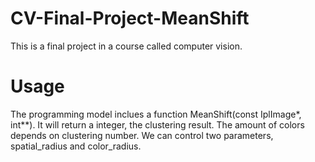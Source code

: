 # CV-Final-Project-MeanShift
This is a final project in a course called computer vision.
# Usage
The programming model inclues a function MeanShift(const IplImage*, int**). It will return a integer, the clustering result. The amount of colors depends on clustering number.
We can control two parameters, spatial_radius and color_radius. 
